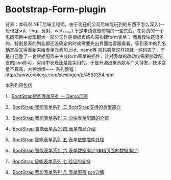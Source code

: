 # Bootstrap-Form-plugin
背景：本码农.NET后端工程师，由于现在的公司后端能玩到的东西不怎么深入(一般也就sql、linq、反射、wcf。。。。)
于是申请做做前端的一些东西，在负责的一个电商项目中发现很大一部分工作是根据表结构来构建form表单；
而且模块还很多的，特别是表的列名都还没确定的时候需要先出界面给客服看看，等到表中的列名确定后又得重新来给表单元素加上id、name等
尼玛感觉这样搞就一纯码农了，于是自己整了一套根据配置来生成form表单的插件，针对表单的改动仅需要修改配置的json即可，实用中发现还是蛮实用的，于是开源出来贡献与广大博友，技术含量不算高，大神勿喷~~~
系列教程：http://www.cnblogs.com/xiexingen/p/4553354.html

本系列将包括

1、<a href="http://www.cnblogs.com/xiexingen/p/4555416.html" target="_blank">BootStrap智能表单系列 一 Demo示例</a>

2、<a href="http://www.cnblogs.com/xiexingen/p/4555527.html" target="_blank">BootStrap 智能表单系列 二 BootStrap支持的类型简介</a>

3、<a href="http://www.cnblogs.com/xiexingen/p/4556012.html" target="_blank">BootStrap 智能表单系列 三 分块表单配置的介绍</a>

4、<a href="http://www.cnblogs.com/xiexingen/p/4556014.html" target="_blank">BootStrap 智能表单系列 四  表单布局介绍</a>

5、<a href="http://www.cnblogs.com/xiexingen/p/4556016.html" target="_blank">BootStrap 智能表单系列 五  表单依赖插件处理</a>

6、<a href="http://www.cnblogs.com/xiexingen/p/4556059.html" target="_blank">BootStrap 智能表单系列 六 表单数据绑定(编辑页面的数据绑定)</a>

7、<a href="http://www.cnblogs.com/xiexingen/p/4556017.html" target="_blank">BootStrap 智能表单系列 七 验证的支持</a>

8、<a href="http://www.cnblogs.com/xiexingen/p/4556020.html" target="_blank">BootStrap 智能表单系列 八 表单配置json详解</a>
